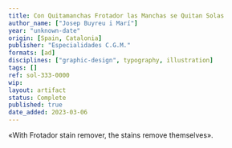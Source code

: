 ```yaml
---
title: Con Quitamanchas Frotador las Manchas se Quitan Solas
author_name: ["Josep Buyreu i Marí"]
year: "unknown-date"
origin: [Spain, Catalonia]
publisher: "Especialidades C.G.M."
formats: [ad]
disciplines: ["graphic-design", typography, illustration]
tags: []
ref: sol-333-0000
wip:
layout: artifact
status: Complete
published: true
date_added: 2023-03-06
---
```


«With Frotador stain remover, the stains remove themselves».
